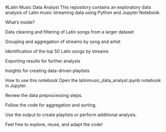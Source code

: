 #Latin Music Data Analyst
This repository contains an exploratory data analysis of Latin music streaming data using Python and Jupyter Notebook.

What’s inside?

  Data cleaning and filtering of Latin songs from a larger dataset

  Grouping and aggregation of streams by song and artist

  Identification of the top 50 Latin songs by streams

  Exporting results for further analysis

  Insights for creating data-driven playlists

How to use this notebook
  Open the latinmusic_data_analyst.ipynb notebook in Jupyter.

Review the data preprocessing steps.

Follow the code for aggregation and sorting.

Use the output to create playlists or perform additional analysis.

Feel free to explore, reuse, and adapt the code!
